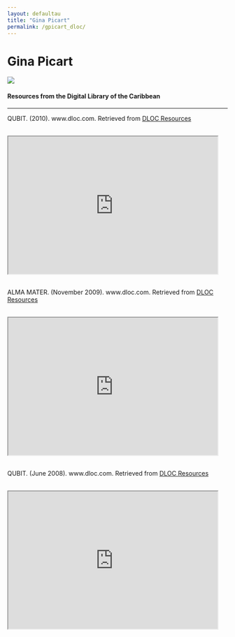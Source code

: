 ```yaml
---
layout: defaultau
title: "Gina Picart"
permalink: /gpicart_dloc/
---
```

<!-- partial:index.partial.html -->
<div class="content">
    <h1>Gina Picart</h1>
    <div class="quote">
        <div><img src="https://lanaveinvisible.files.wordpress.com/2021/01/ginapicart_perfil.jpg?w=584" class="logo"></div>
    </div>
    <body>
    <h4>Resources from the Digital Library of the Caribbean</h4><hr>
    <div class="container-mt-5">
      <div class="row">
            <div class="col-md-6">
                <p>QUBIT. (2010). www.dloc.com. Retrieved from <a href="https://www.dloc.com/UF00103497/00044/images" target="_blank">DLOC Resources</a></p><br>
                <iframe width="95%" height="315" src="https://www.dloc.com/UF00103497/00044/images"></iframe>
                <br>
                <br>
        </div>
      <div class="col-md-6">
            <p>ALMA MATER. (November 2009). www.dloc.com. Retrieved from <a href="https://www.dloc.com/UF00098943/00046/images" target="_blank">DLOC Resources</a></p><br>
            <iframe width="95%" height="315" src="https://www.dloc.com/UF00098943/00046/images"></iframe>
            <br>
            <br>
        </div>
        </div>
    <div class="container-mt-5">
      <div class="row">
            <div class="col-md-6">
                <p>QUBIT. (June 2008). www.dloc.com. Retrieved from <a href="https://www.dloc.com/UF00103497/00035/images" target="_blank">DLOC Resources</a></p><br>
                <iframe width="95%" height="315" src="https://www.dloc.com/UF00103497/00035/images"></iframe>
                <br>
                <br>
        </div>
    </body> 
          </div>
  <!-- partial -->
<script src='https://cdnjs.cloudflare.com/ajax/libs/jquery/3.1.1/jquery.min.js'></script><script  src="{{ site.baseurl }}/assets/js/authorscript.js"></script>
